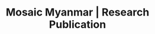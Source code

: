 ---
layout: research_publication
title: "Mosaic Myanmar | Research Publication"
redirect_to:
  - /blog

hero_title: "Research Publication"
description: "Events organised by our team "
language: "en"
---